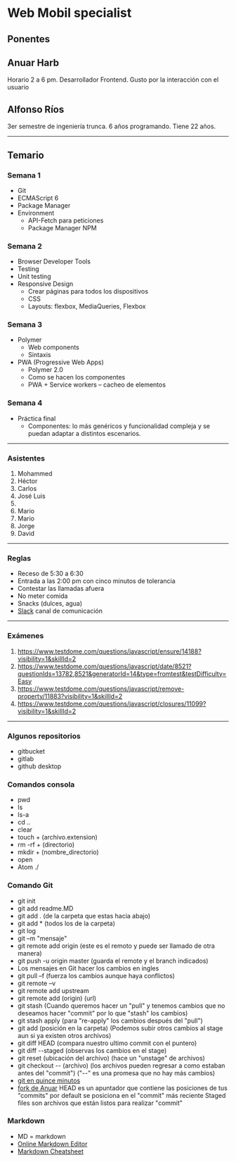 # Web Mobil specialist

## Ponentes

## Anuar Harb
Horario 2 a 6 pm.
Desarrollador Frontend. Gusto por la interacción con el usuario

## Alfonso Ríos
3er semestre de ingeniería trunca. 6 años programando. Tiene 22 años.

****

## Temario

### Semana 1
- Git
- ECMAScript 6
- Package Manager
- Environment
  * API-Fetch para peticiones
  * Package Manager NPM

### Semana 2
- Browser Developer Tools
- Testing
- Unit testing
- Responsive Design
  * Crear páginas para todos los dispositivos
  * CSS
  * Layouts: flexbox, MediaQueries, Flexbox

### Semana 3
- Polymer
  * Web components
  * Sintaxis
- PWA (Progressive Web Apps)
  * Polymer 2.0
  * Como se hacen los componentes
  * PWA +  Service workers – cacheo de elementos

### Semana 4
- Práctica final
  * Componentes: lo más genéricos y funcionalidad compleja y se puedan adaptar a distintos escenarios.

****

### Asistentes

1. Mohammed
2. Héctor
3. Carlos
4. José Luis
5.  
6. Mario
7. Mario
8. Jorge
9. David

****

### Reglas

* Receso de 5:30 a 6:30
* Entrada a las 2:00 pm con cinco minutos de tolerancia
* Contestar las llamadas afuera
* No meter comida
* Snacks (dulces, agua)
* [Slack](https://slack.com/intl/es) canal de comunicación


****

### Exámenes

1. https://www.testdome.com/questions/javascript/ensure/14188?visibility=1&skillId=2
2. https://www.testdome.com/questions/javascript/date/8521?questionIds=13782,8521&generatorId=14&type=fromtest&testDifficulty=Easy
3. https://www.testdome.com/questions/javascript/remove-property/11883?visibility=1&skillId=2
4. https://www.testdome.com/questions/javascript/closures/11099?visibility=1&skillId=2

****
### Algunos repositorios
* gitbucket
* gitlab
* github desktop

### Comandos consola
* pwd
* ls
* ls-a
* cd ..
* clear
* touch + (archivo.extension)
* rm -rf + (directorio)
* mkdir + (nombre_directorio)
* open
* Atom ./

### Comando Git
* git init
* git add readme.MD
* git add . (de la carpeta que estas hacia abajo)
* git add * (todos los de la carpeta)
* git log
* git –m "mensaje"
* git remote add origin (este es el remoto y puede ser llamado de otra manera)
* git push -u origin master (guarda el remote y el branch indicados)
* Los mensajes en Git hacer los cambios en ingles
* git pull –f (fuerza los cambios aunque haya conflictos)
* git remote –v
* git remote add upstream
* git remote add (origin) (url)
* git stash (Cuando queremos hacer un "pull" y tenemos cambios que no deseamos hacer "commit" por lo que "stash" los cambios)
* git stash apply (para "re-apply" los cambios después del "pull")
* git add (posición en la carpeta) (Podemos subir otros cambios al stage aun si ya existen otros archivos)
* git diff HEAD (compara nuestro ultimo commit con el puntero)
* git diff --staged (observas los cambios en el stage)
* git reset (ubicación del archivo) (hace un "unstage" de archivos)
* git checkout -- (archivo) (los archivos pueden regresar a como estaban antes del "commit") ("--" es una promesa que no hay más cambios)
* [git en quince minutos](https://try.github.io/levels/1/challenges/1)
* [fork de Anuar](https://github.com/AnuarHarb/course-may-2018)
HEAD es un apuntador que contiene las posiciones de tus "commits" por default se posiciona en el "commit" más reciente
Staged files son archivos que están listos para realizar "commit"


### Markdown
* MD = markdown
* [Online Markdown Editor](https://dillinger.io)
* [Markdown Cheatsheet](https://github.com/adam-p/markdown-here/wiki/Markdown-Cheatsheet)
